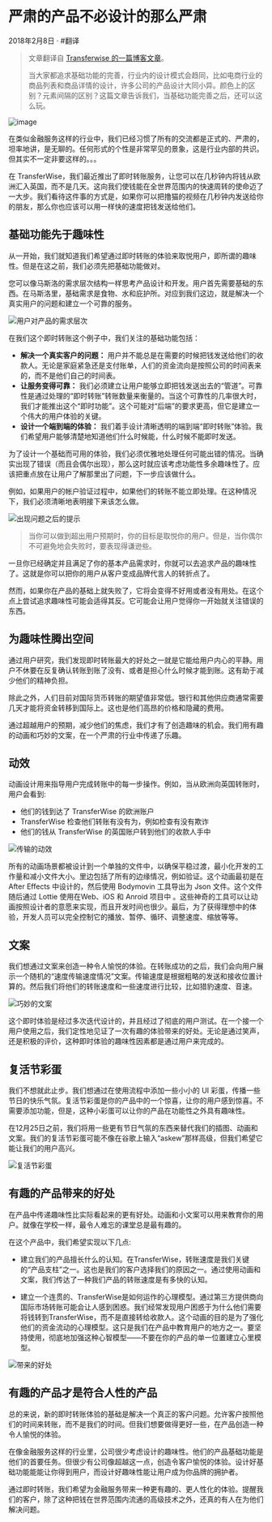 # 严肃的产品不必设计的那么严肃

2018年2月8日 · #翻译

> 文章翻译自 [Transferwise 的一篇博客文章](https://uxdesign.cc/serious-products-dont-have-to-be-serious-3c5aa7d0b42a)。
>
> 当大家都追求基础功能的完善，行业内的设计模式会趋同，比如电商行业的商品列表和商品详情的设计，许多公司的产品设计大同小异。颜色上的区别？元素间隔的区别？这篇文章告诉我们，当基础功能完善之后，还可以这么玩。

![image](./images/translate4_1.png)

在类似金融服务这样的行业中，我们已经习惯了所有的交流都是正式的、严肃的，坦率地讲，是无聊的。任何形式的个性是非常罕见的景象，这是行业内部的共识。但其实不一定非要这样的。。。

在 TransferWise，我们最近推出了即时转账服务，让您可以在几秒钟内将钱从欧洲汇入英国，而不是几天。这向我们使钱能在全世界范围内的快速周转的使命迈了一大步。我们看待这件事的方式是，如果你可以把撸猫的视频在几秒钟内发送给你的朋友，那么你也应该可以用一样快的速度把钱发送给他们。

## 基础功能先于趣味性

从一开始，我们就知道我们希望通过即时转账的体验来取悦用户，即所谓的趣味性。但是在这之前，我们必须先把基础功能做对。

您可以像马斯洛的需求层次结构一样思考产品设计和开发。用户首先需要基础的东西。在马斯洛里，基础需求是食物、水和庇护所。对应到我们这边，就是解决一个真实用户的问题和建立一个可靠的服务。

![用户对产品的需求层次](./images/translate4_2.png)

在我们这个即时转账这个例子中，我们关注的基础功能包括：

- **解决一个真实客户的问题：** 用户并不能总是在需要的时候把钱发送给他们的收款人。无论是家庭紧急还是支付账单，人们的资金流向是按照公司的时间表来的，而不是他们自己的时间表。
- **让服务变得可靠：** 我们必须建立让用户能够立即把钱发送出去的“管道”。可靠性是通过处理的“即时转账”转账数量来衡量的。当这个可靠性的几率很大时，我们才能推出这个“即时功能”。这个可能对“后端”的要求更高，但它是建立一个伟大的用户体验的关键。
- **设计一个端到端的体验：** 我们着手设计清晰透明的端到端“即时转账”体验。我们希望用户能够清楚地知道他们什么时候能，什么时候不能即时发送。

为了设计一个基础而可用的体验，我们必须优雅地处理任何可能出错的情况。当确实出现了错误（而且会偶尔出现），那么这时就应该考虑功能性多余趣味性了。应该把重点放在让用户了解那里出了问题，下一步应该做什么。

例如，如果用户的帐户验证过程中，如果他们的转账不能立即处理。在这种情况下，我们必须清晰地表明接下来该怎么做。

![出现问题之后的提示](./images/translate4_3.png)

> 当你可以做到超出用户预期时，你的目标是取悦你的用户。但是，当你偶尔不可避免地会失败时，要表现得谦逊些。

一旦你已经确定并且满足了你的基本产品需求时，你就可以去追求产品的趣味性了。这就是你可以把你的用户从客户变成品牌代言人的转折点了。

然而，如果你在产品的基础上就失败了，它将会变得不好用或者没有用处。在这个点上尝试追求趣味性可能会适得其反。它可能会让用户觉得你一开始就关注错误的东西。

## 为趣味性腾出空间

通过用户研究，我们发现即时转账最大的好处之一就是它能给用户内心的平静。用户不休要在反复确认转账到账了没有、或者是担心什么时候才能到账。这有助于减少他们的精神负担。

除此之外，人们目前对国际货币转账的期望值非常低。银行和其他供应商通常需要几天才能将资金转移到国际上。这也是他们高昂的价格和隐藏的费用。

通过超越用户的预期，减少他们的焦虑，我们才有了创造趣味的机会。我们用有趣的动画和巧妙的文案，在一个严肃的行业中传递了乐趣。

## 动效

动画设计用来指导用户完成转账中的每一步操作。例如，当从欧洲向英国转账时，用户会看到:

- 他们的钱到达了 TransferWise 的欧洲账户
- TransferWise 检查他们转账有没有为，例如检查有没有欺诈
- 他们的钱从 TransferWise 的英国账户转到他们的收款人手中

![传输的动效](./images/translate4_4.gif)

所有的动画场景都被设计到一个单独的文件中，以确保平稳过渡，最小化开发的工作量和减小文件大小。里边包括了所有的边缘情况，例如验证。这个动画最初是在 After Effects 中设计的，然后使用 Bodymovin 工具导出为 Json 文件。这个文件随后通过 Lottie 使用在Web、iOS 和 Anroid 项目中 。这些神奇的工具可以让动画按照设计者的意愿来实现，而且开发时间也很少。最后，为了获得理想中的体验，开发人员可以完全控制它的播放、暂停、循环、调整速度、缩放等等。

## 文案

我们想通过文案来创造一种令人愉悦的体验。在转账成功的之后，我们会向用户展示一个随机的“速度传输速度情况”文案。传输速度是根据粗略的发送和接收位置计算的。然后我们将他们的转账速度和一些速度进行比较，比如猎豹速度、音速。

![巧妙的文案](./images/translate4_5.png)

这个即时体验是经过多次迭代设计的，并且经过了彻底的用户测试。在一个接一个用户使用之后，我们定性地见证了一次有趣的体验带来的好处。无论是通过笑声，还是积极的评价，这种即时体验的趣味性因素都是通过用户来完成的。

## 复活节彩蛋

我们不想就此止步。我们想通过在使用流程中添加一些小小的 UI 彩蛋，传播一些节日的快乐气氛。复活节彩蛋是你的产品中的一个惊喜，让你的用户感到惊喜。不需要添加功能，但是，这种小彩蛋可以让你的产品在功能性之外具有趣味性。

在12月25日之前，我们将用一些更有节日气氛的东西来替代我们的插图、动画和文案。我们的复活节彩蛋可能不像在谷歌上输入“askew”那样高级，但我们希望它能让我们的用户高兴。

![复活节彩蛋](./images/translate4_6.png)

## 有趣的产品带来的好处

在产品中传递趣味性比实际看起来的更有好处。动画和小文案可以用来教育你的用户。就像在学校一样，最令人难忘的课堂总是最有趣的。

在这个产品中，我们希望实现以下几点:

- 建立我们的产品擅长什么的认知。在TransferWise，转账速度是我们关键的“产品支柱”之一。这也是我们的客户选择我们的原因之一。通过使用动画和文案，我们传达了一种我们产品的转账速度是有多快的认知。

- 建立一个连贯的、TransferWise是如何运作的心理模型。通过第三方提供商向国际市场转账可能会让人感到困惑。我们经常发现用户困惑于为什么他们需要将钱转到TransferWise，而不是直接转给收款人。这个动画的目的是为了强化他们的资金流动的心理模型。这只是我们在产品中教育用户的地方之一。要坚持使用，彻底地加强这种心智模型——不要在你的产品的单一位置建立心里模型。

![带来的好处](./images/translate4_7.png)

## 有趣的产品才是符合人性的产品

总的来说，新的即时转账体验的基础是解决一个真正的客户问题。允许客户按照他们的时间来转账，而不是我们的时间。但我们想要做得更好一些，在产品创造一种令人愉悦的体验。

在像金融服务这样的行业里，公司很少考虑设计的趣味性。他们的产品基础功能是他们的首要任务。但很少有公司像超越这一点，创造令客户愉悦的体验。设计好基础功能能能让你得到用户，而设计好趣味性能让用户成为你品牌的拥护者。

通过即时转账，我们希望为金融服务带来一种更有趣的、更人性化的体验。提醒我们的客户，除了这种把钱在世界范围内流通的高级技术之外，还真的有人在为他们解决问题。
